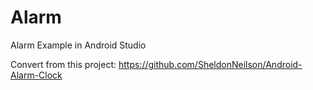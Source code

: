 # Alarm
Alarm Example in Android Studio

Convert from this project: https://github.com/SheldonNeilson/Android-Alarm-Clock
